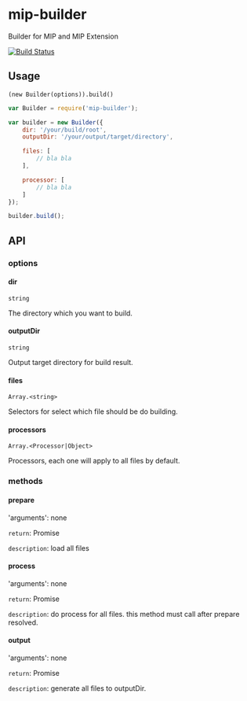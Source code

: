 mip-builder
===========

Builder for MIP and MIP Extension

<a href="https://circleci.com/gh/mipengine/mip-builder/tree/master"><img src="https://img.shields.io/circleci/project/mipengine/mip-builder/master.svg?style=flat-square" alt="Build Status"></a>

## Usage

`(new Builder(options)).build()`

```javascript
var Builder = require('mip-builder');

var builder = new Builder({
    dir: '/your/build/root',
    outputDir: '/your/output/target/directory',

    files: [
        // bla bla
    ],

    processor: [
        // bla bla
    ]
});

builder.build();
```

## API



### options

#### dir

`string`

The directory which you want to build.

#### outputDir

`string`

Output target directory for build result.

#### files

`Array.<string>`

Selectors for select which file should be do building.

#### processors

`Array.<Processor|Object>`

Processors, each one will apply to all files by default.



### methods

#### prepare

'arguments': none

`return`: Promise

`description`: load all files


#### process

'arguments': none

`return`: Promise

`description`: do process for all files. this method must call after prepare resolved.


#### output

'arguments': none

`return`: Promise

`description`: generate all files to outputDir.
